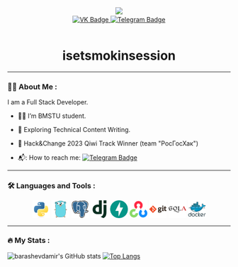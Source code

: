 <div id="header" align="center">
  <img src="https://i.giphy.com/media/v1.Y2lkPTc5MGI3NjExdDdwaGI1bjBkYXQ4N3B3Zm5kNmhseG50cTFkYmdheGZpajB3dHR2cyZlcD12MV9pbnRlcm5hbF9naWZfYnlfaWQmY3Q9Zw/1dMlPP0fybIZy/giphy.gif" width="400"/>
</div>
<div id="badges" align="center">
  <a href="https://vk.com/damirbarashev">
    <img src="https://img.shields.io/badge/VK-blue?style=for-the-badge&logo=vk&logoColor=white" alt="VK Badge"/>
  </a>
  <a href="https://t.me/damirbarashev">
    <img src="https://img.shields.io/badge/Telegram-blue?style=for-the-badge&logo=telegram&logoColor=white" alt="Telegram Badge"/>
  </a>
</div>
<div align="center">
    <img src="https://komarev.com/ghpvc/?username=barashevdamir&style=flat-square&color=blue" alt=""/>
</div>
<h1 align="center">
  isetsmokinsession
</h1>

---

### :man_technologist: About Me :

I am a Full Stack Developer.

- :man_student: I’m BMSTU student.

- :open_book: Exploring Technical Content Writing.

- :1st_place_medal: Hack&Change 2023 Qiwi Track Winner (team "РосГосХак")

- 📬: How to reach me: [![Telegram Badge](https://img.shields.io/badge/-damirbarashev-blue?style=flat&logo=Telegram&logoColor=white)](https://t.me/damirbarashev)

---

### :hammer_and_wrench: Languages and Tools :
<p align="center">
  <img src="https://github.com/devicons/devicon/blob/master/icons/python/python-original.svg" alt="Python" title="Python" width="40" height="40"/>
  <img src="https://github.com/devicons/devicon/blob/master/icons/go/go-original.svg" alt="Python" title="Python" width="40" height="40"/>
  <img src="https://github.com/devicons/devicon/blob/master/icons/postgresql/postgresql-original.svg" alt="Postgres" title="Postgres" width="40" height="40"/>
  <img src="https://github.com/devicons/devicon/blob/master/icons/django/django-plain.svg" alt="Django" title="Django" width="40" height="40"/>
  <img src="https://github.com/devicons/devicon/blob/master/icons/fastapi/fastapi-original.svg" alt="FastAPI" title="FastAPI" width="40" height="40"/>
  <img src="https://github.com/devicons/devicon/blob/master/icons/opencv/opencv-original.svg" alt="OpenCV" title="OpenCV" width="40" height="40"/>
  <img src="https://github.com/devicons/devicon/blob/master/icons/git/git-original-wordmark.svg" alt="Git" title="Git" width="40" height="40"/>
  <img src="https://github.com/devicons/devicon/blob/master/icons/sqlalchemy/sqlalchemy-original.svg" alt="SQLAlchemy" title="SQLAlchemy" width="40" height="40"/>
  <img src="https://github.com/devicons/devicon/blob/master/icons/docker/docker-original-wordmark.svg" alt="Docker" title="Docker" width="40" height="40"/>
</p>

---

### :fire: My Stats :
![barashevdamir's GitHub stats](https://github-readme-stats.vercel.app/api?username=barashevdamir&show_icons=true&theme=dracula)
[![Top Langs](https://github-readme-stats.vercel.app/api/top-langs/?username=barashevdamir&layout=compact&theme=dracula)](https://github.com/anuraghazra/github-readme-stats)
